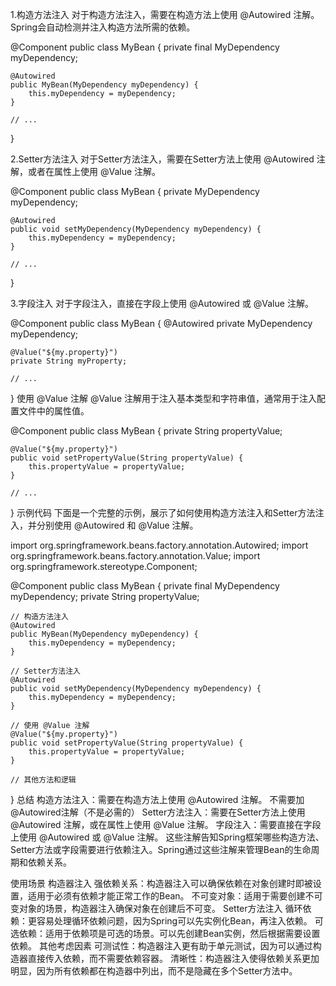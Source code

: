 1.构造方法注入
对于构造方法注入，需要在构造方法上使用 @Autowired 注解。Spring会自动检测并注入构造方法所需的依赖。

@Component
public class MyBean {
private final MyDependency myDependency;

    @Autowired
    public MyBean(MyDependency myDependency) {
        this.myDependency = myDependency;
    }

    // ...
}

2.Setter方法注入
对于Setter方法注入，需要在Setter方法上使用 @Autowired 注解，或者在属性上使用 @Value 注解。

@Component
public class MyBean {
private MyDependency myDependency;

    @Autowired
    public void setMyDependency(MyDependency myDependency) {
        this.myDependency = myDependency;
    }

    // ...
}

3.字段注入
对于字段注入，直接在字段上使用 @Autowired 或 @Value 注解。

@Component
public class MyBean {
@Autowired
private MyDependency myDependency;

    @Value("${my.property}")
    private String myProperty;

    // ...
}
使用 @Value 注解
@Value 注解用于注入基本类型和字符串值，通常用于注入配置文件中的属性值。

@Component
public class MyBean {
private String propertyValue;

    @Value("${my.property}")
    public void setPropertyValue(String propertyValue) {
        this.propertyValue = propertyValue;
    }

    // ...
}
示例代码
下面是一个完整的示例，展示了如何使用构造方法注入和Setter方法注入，并分别使用 @Autowired 和 @Value 注解。

import org.springframework.beans.factory.annotation.Autowired;
import org.springframework.beans.factory.annotation.Value;
import org.springframework.stereotype.Component;

@Component
public class MyBean {
private final MyDependency myDependency;
private String propertyValue;

    // 构造方法注入
    @Autowired
    public MyBean(MyDependency myDependency) {
        this.myDependency = myDependency;
    }

    // Setter方法注入
    @Autowired
    public void setMyDependency(MyDependency myDependency) {
        this.myDependency = myDependency;
    }

    // 使用 @Value 注解
    @Value("${my.property}")
    public void setPropertyValue(String propertyValue) {
        this.propertyValue = propertyValue;
    }

    // 其他方法和逻辑
}
总结
构造方法注入：需要在构造方法上使用 @Autowired 注解。  不需要加@Autowired注解（不是必需的）
Setter方法注入：需要在Setter方法上使用 @Autowired 注解，或在属性上使用 @Value 注解。
字段注入：需要直接在字段上使用 @Autowired 或 @Value 注解。
这些注解告知Spring框架哪些构造方法、Setter方法或字段需要进行依赖注入。Spring通过这些注解来管理Bean的生命周期和依赖关系。

使用场景
构造器注入
强依赖关系：构造器注入可以确保依赖在对象创建时即被设置，适用于必须有依赖才能正常工作的Bean。
不可变对象：适用于需要创建不可变对象的场景，构造器注入确保对象在创建后不可变。
Setter方法注入
循环依赖：更容易处理循环依赖问题，因为Spring可以先实例化Bean，再注入依赖。
可选依赖：适用于依赖项是可选的场景。可以先创建Bean实例，然后根据需要设置依赖。
其他考虑因素
可测试性：构造器注入更有助于单元测试，因为可以通过构造器直接传入依赖，而不需要依赖容器。
清晰性：构造器注入使得依赖关系更加明显，因为所有依赖都在构造器中列出，而不是隐藏在多个Setter方法中。